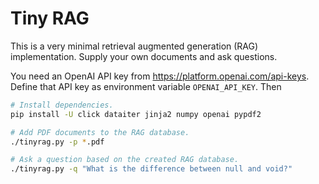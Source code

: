 Tiny RAG
========

This is a very minimal retrieval augmented generation (RAG)
implementation. Supply your own documents and ask questions.

You need an OpenAI API key from <https://platform.openai.com/api-keys>.
Define that API key as environment variable `OPENAI_API_KEY`. Then

```bash
# Install dependencies.
pip install -U click dataiter jinja2 numpy openai pypdf2

# Add PDF documents to the RAG database.
./tinyrag.py -p *.pdf

# Ask a question based on the created RAG database.
./tinyrag.py -q "What is the difference between null and void?"
```
